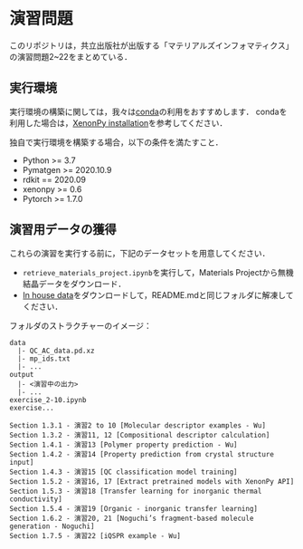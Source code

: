 # 演習問題

このリポジトリは，共立出版社が出版する「マテリアルズインフォマティクス」の演習問題2~22をまとめている．

## 実行環境

実行環境の構築に関しては，我々は[conda](https://docs.conda.io/en/latest/miniconda.html)の利用をおすすめします．
condaを利用した場合は，[XenonPy installation](https://xenonpy.readthedocs.io/en/latest/installation.html#using-conda-and-pip)を参考してください．

独自で実行環境を構築する場合，以下の条件を満たすこと．

* Python >= 3.7
* Pymatgen >= 2020.10.9
* rdkit == 2020.09
* xenonpy >= 0.6
* Pytorch >= 1.7.0

## 演習用データの獲得

これらの演習を実行する前に，下記のデータセットを用意してください．

* `retrieve_materials_project.ipynb`を実行して，Materials Projectから無機結晶データをダウンロード．
* [In house data]()をダウンロードして，README.mdと同じフォルダに解凍してください．

フォルダのストラクチャーのイメージ：
```
data
  |- QC_AC_data.pd.xz
  |- mp_ids.txt
  |- ...
output
  |- <演習中の出力>
  |- ...
exercise_2-10.ipynb
exercise...
```

```
Section 1.3.1 - 演習2 to 10 [Molecular descriptor examples - Wu]
Section 1.3.2 - 演習11, 12 [Compositional descriptor calculation]
Section 1.4.1 - 演習13 [Polymer property prediction - Wu]
Section 1.4.2 - 演習14 [Property prediction from crystal structure input]
Section 1.4.3 - 演習15 [QC classification model training]
Section 1.5.2 - 演習16, 17 [Extract pretrained models with XenonPy API]
Section 1.5.3 - 演習18 [Transfer learning for inorganic thermal conductivity]
Section 1.5.4 - 演習19 [Organic - inorganic transfer learning]
Section 1.6.2 - 演習20, 21 [Noguchi’s fragment-based molecule generation - Noguchi]
Section 1.7.5 - 演習22 [iQSPR example - Wu]
```
